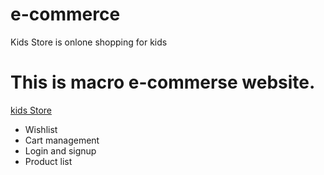 # e-commerce

Kids Store is onlone shopping for kids

# This is macro e-commerse website.

[kids Store](https://friendly-feynman-ccbe74.netlify.app/)
* Wishlist
* Cart management
* Login and signup
* Product list

 
